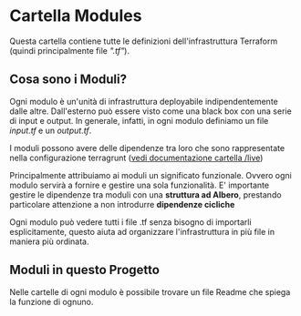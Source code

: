# Cartella Modules

Questa cartella contiene tutte le definizioni dell'infrastruttura Terraform (quindi principalmente file *".tf"*).  

## Cosa sono i Moduli?

Ogni modulo è un'unità di infrastruttura deployabile indipendentemente dalle altre. Dall'esterno può essere visto come una black box con una serie di input e output. 
In generale, infatti, in ogni modulo definiamo un file *input.tf* e un *output.tf*. 

I moduli possono avere delle dipendenze tra loro che sono rappresentate nella configurazione terragrunt ([vedi documentazione cartella /live](../live/About.md))  

Principalmente attribuiamo ai moduli un significato funzionale. Ovvero ogni modulo servirà a fornire e gestire una sola funzionalità. E' importante gestire le dipendenze tra moduli con una **struttura ad Albero**, prestando particolare attenzione a non introdurre **dipendenze cicliche**  

  
Ogni modulo può vedere tutti i file .tf senza bisogno di importarli esplicitamente, questo aiuta ad organizzare l'infrastruttura in più file in maniera più ordinata.

## Moduli in questo Progetto
Nelle cartelle di ogni modulo è possibile trovare un file Readme che spiega la funzione di ognuno.